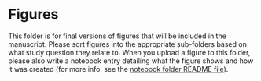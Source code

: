 # Figures
This folder is for final versions of figures that will be included in the manuscript. Please sort figures into the appropriate sub-folders based on what study question they relate to. When you upload a figure to this folder, please also write a notebook entry detailing what the figure shows and how it was created (for more info, see the [notebook folder README file](https://github.com/DrK-Lo/MVP-H2F-HatcheryField/tree/main/notebook#readme)).
